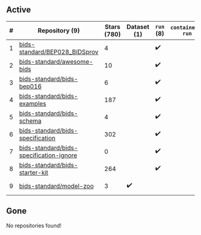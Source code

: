 ## Active
| # | Repository (9) | Stars (780) | Dataset (1) | `run` (8) | `containers-run` | Last Modified |
| --- | --- | --- | --- | --- | --- | --- |
| 1 | [bids-standard/BEP028_BIDSprov](https://github.com/bids-standard/BEP028_BIDSprov) | 4 |  | :heavy_check_mark: |  | 2024-10-08 13:43:19+00:00 |
| 2 | [bids-standard/awesome-bids](https://github.com/bids-standard/awesome-bids) | 10 |  | :heavy_check_mark: |  | 2025-03-01 18:20:00+00:00 |
| 3 | [bids-standard/bids-bep016](https://github.com/bids-standard/bids-bep016) | 6 |  | :heavy_check_mark: |  | 2024-11-18 07:59:05+00:00 |
| 4 | [bids-standard/bids-examples](https://github.com/bids-standard/bids-examples) | 187 |  | :heavy_check_mark: |  | 2025-02-21 20:33:17+00:00 |
| 5 | [bids-standard/bids-schema](https://github.com/bids-standard/bids-schema) | 4 |  | :heavy_check_mark: |  | 2025-02-26 01:18:33+00:00 |
| 6 | [bids-standard/bids-specification](https://github.com/bids-standard/bids-specification) | 302 |  | :heavy_check_mark: |  | 2025-02-26 12:35:12+00:00 |
| 7 | [bids-standard/bids-specification-ignore](https://github.com/bids-standard/bids-specification-ignore) | 0 |  | :heavy_check_mark: |  | 2022-07-14 19:58:22+00:00 |
| 8 | [bids-standard/bids-starter-kit](https://github.com/bids-standard/bids-starter-kit) | 264 |  | :heavy_check_mark: |  | 2025-02-21 16:36:13+00:00 |
| 9 | [bids-standard/model-zoo](https://github.com/bids-standard/model-zoo) | 3 | :heavy_check_mark: |  |  | 2023-08-07 18:42:26+00:00 |

## Gone
No repositories found!
